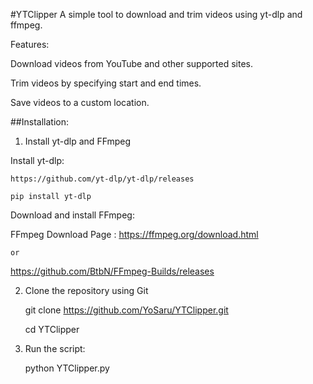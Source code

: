 #YTClipper
   A simple tool to download and trim videos using yt-dlp and ffmpeg.

   Features:
   
   Download videos from YouTube and other supported sites.
   
   Trim videos by specifying start and end times.
   
   Save videos to a custom location.


##Installation:
   1. Install yt-dlp and FFmpeg
   
   Install yt-dlp:

	https://github.com/yt-dlp/yt-dlp/releases

	pip install yt-dlp
   
   Download and install FFmpeg:
  
   FFmpeg Download Page : https://ffmpeg.org/download.html

	or
	
   https://github.com/BtbN/FFmpeg-Builds/releases
	


   2. Clone the repository using Git

      git clone https://github.com/YoSaru/YTClipper.git

      cd YTClipper
      
         
   4. Run the script:
      
      python YTClipper.py





